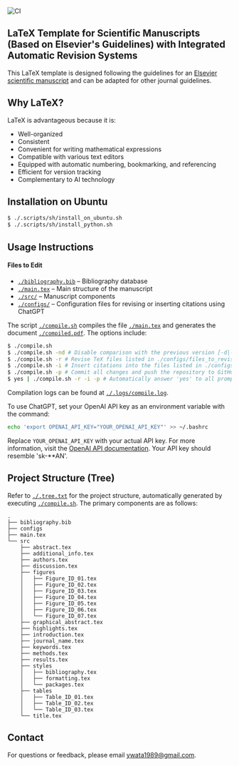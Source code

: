 ![CI](https://github.com/ywatanabe1989/LaTeX-Scientific-Template/actions/workflows/compile.yml/badge.svg)

## LaTeX Template for Scientific Manuscripts (Based on Elsevier's Guidelines) with Integrated Automatic Revision Systems

This LaTeX template is designed following the guidelines for an [Elsevier scientific manuscript](https://www.elsevier.com/researcher/author/policies-and-guidelines/latex-instructions) and can be adapted for other journal guidelines.

## Why LaTeX?
LaTeX is advantageous because it is:
- Well-organized
- Consistent
- Convenient for writing mathematical expressions
- Compatible with various text editors
- Equipped with automatic numbering, bookmarking, and referencing
- Efficient for version tracking
- Complementary to AI technology

## Installation on Ubuntu

```bash
$ ./.scripts/sh/install_on_ubuntu.sh
$ ./.scripts/sh/install_python.sh
```

## Usage Instructions

#### Files to Edit
- [`./bibliography.bib`](./bibliography.bib) – Bibliography database
- [`./main.tex`](./main.tex) – Main structure of the manuscript
- [`./src/`](./src/) – Manuscript components
- [`./configs/`](./configs/) – Configuration files for revising or inserting citations using ChatGPT

The script [`./compile.sh`](./.scripts/sh/compile.sh) compiles the file [`./main.tex`](./main.tex) and generates the document [`./compiled.pdf`](./compiled.pdf). The options include:

```bash
$ ./compile.sh
$ ./compile.sh -nd # Disable comparison with the previous version [-d|--diff]
$ ./compile.sh -r # Revise TeX files listed in ./configs/files_to_revise.txt using ChatGPT [-r|--revise]
$ ./compile.sh -i # Insert citations into the files listed in ./configs/files_to_revise.txt from ./bibliography.bib using ChatGPT [-i|--insert-citations]
$ ./compile.sh -p # Commit all changes and push the repository to GitHub [-p|--push]
$ yes | ./compile.sh -r -i -p # Automatically answer 'yes' to all prompts
```
Compilation logs can be found at [`./.logs/compile.log`](./.logs/compile.log).

To use ChatGPT, set your OpenAI API key as an environment variable with the command:

```bash
echo 'export OPENAI_API_KEY="YOUR_OPENAI_API_KEY"' >> ~/.bashrc
```

Replace `YOUR_OPENAI_API_KEY` with your actual API key. For more information, visit the [OpenAI API documentation](https://openai.com/blog/openai-api). Your API key should resemble 'sk-**AN'.

## Project Structure (Tree)

Refer to [`./.tree.txt`](./.tree.txt) for the project structure, automatically generated by executing [`./compile.sh`](./compile.sh). The primary components are as follows:

```
.
├── bibliography.bib
├── configs
├── main.tex
└── src
    ├── abstract.tex
    ├── additional_info.tex
    ├── authors.tex
    ├── discussion.tex
    ├── figures
    │   ├── Figure_ID_01.tex
    │   ├── Figure_ID_02.tex
    │   ├── Figure_ID_03.tex
    │   ├── Figure_ID_04.tex
    │   ├── Figure_ID_05.tex
    │   ├── Figure_ID_06.tex
    │   └── Figure_ID_07.tex
    ├── graphical_abstract.tex
    ├── highlights.tex
    ├── introduction.tex
    ├── journal_name.tex
    ├── keywords.tex
    ├── methods.tex
    ├── results.tex
    ├── styles
    │   ├── bibliography.tex
    │   ├── formatting.tex
    │   └── packages.tex
    ├── tables
    │   ├── Table_ID_01.tex
    │   ├── Table_ID_02.tex
    │   └── Table_ID_03.tex
    └── title.tex
```

## Contact

For questions or feedback, please email ywata1989@gmail.com.
